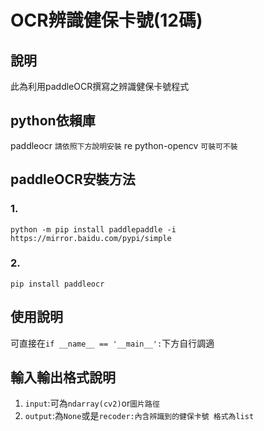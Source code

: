 # OCR辨識健保卡號(12碼)
## 說明
此為利用paddleOCR撰寫之辨識健保卡號程式
## python依賴庫
paddleocr `請依照下方說明安裝`
re
python-opencv `可裝可不裝`
## paddleOCR安裝方法
### 1.
``` 
python -m pip install paddlepaddle -i https://mirror.baidu.com/pypi/simple
```
### 2.
```
pip install paddleocr
```
## 使用說明
可直接在`if __name__ == '__main__':`下方自行調適

## 輸入輸出格式說明
1. `input`:可為`ndarray(cv2)`or`圖片路徑`
2. `output`:為`None`或是`recoder:內含辨識到的健保卡號 格式為list`